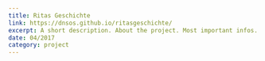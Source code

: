 ```yaml
---
title: Ritas Geschichte
link: https://dnsos.github.io/ritasgeschichte/
excerpt: A short description. About the project. Most important infos.
date: 04/2017
category: project
---
```

